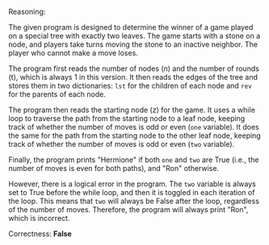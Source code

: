 Reasoning:

The given program is designed to determine the winner of a game played on a special tree with exactly two leaves. The game starts with a stone on a node, and players take turns moving the stone to an inactive neighbor. The player who cannot make a move loses.

The program first reads the number of nodes (n) and the number of rounds (t), which is always 1 in this version. It then reads the edges of the tree and stores them in two dictionaries: `lst` for the children of each node and `rev` for the parents of each node.

The program then reads the starting node (z) for the game. It uses a while loop to traverse the path from the starting node to a leaf node, keeping track of whether the number of moves is odd or even (`one` variable). It does the same for the path from the starting node to the other leaf node, keeping track of whether the number of moves is odd or even (`two` variable).

Finally, the program prints "Hermione" if both `one` and `two` are True (i.e., the number of moves is even for both paths), and "Ron" otherwise.

However, there is a logical error in the program. The `two` variable is always set to True before the while loop, and then it is toggled in each iteration of the loop. This means that `two` will always be False after the loop, regardless of the number of moves. Therefore, the program will always print "Ron", which is incorrect.

Correctness: **False**